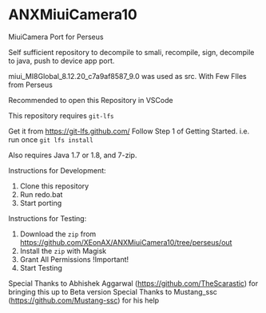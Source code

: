 # ANXMiuiCamera10
MiuiCamera Port for Perseus

Self sufficient repository to decompile to smali, recompile, sign, decompile to java, push to device app port.

miui_MI8Global_8.12.20_c7a9af8587_9.0 was used as src. With Few FIles from Perseus

Recommended to open this Repository in VSCode

This repository requires `git-lfs`

Get it from https://git-lfs.github.com/ 
Follow Step 1 of Getting Started. i.e. run once `git lfs install`

Also requires Java 1.7 or 1.8, and 7-zip.

Instructions for Development:

 1. Clone this repository
 2. Run redo.bat 
 3. Start porting

  
Instructions for Testing:

 1. Download the `zip` from https://github.com/XEonAX/ANXMiuiCamera10/tree/perseus/out
 2. Install the `zip` with Magisk
 3. Grant All Permissions !Important!
 4. Start Testing


Special Thanks to Abhishek Aggarwal (https://github.com/TheScarastic) for bringing this up to Beta version
Special Thanks to Mustang_ssc (https://github.com/Mustang-ssc) for his help


